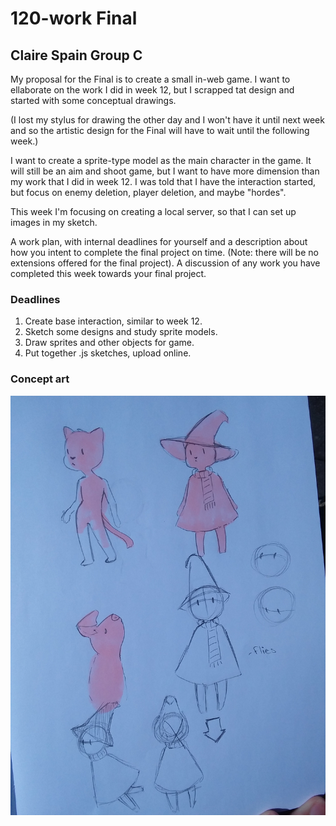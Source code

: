 # 120-work Final
## Claire Spain Group C

My proposal for the Final is to create a small in-web game. I want to ellaborate on the work I did in week 12, but I scrapped tat design and started with some conceptual drawings.

(I lost my stylus for drawing the other day and I won't have it until next week and so the artistic design for the Final will have to wait until the following week.)

I want to create a sprite-type model as the main character in the game. It will still be an aim and shoot game, but I want to have more dimension than my work that I did in week 12. I was told that I have the interaction started, but focus on enemy deletion, player deletion, and maybe "hordes".

This week I'm focusing on creating a local server, so that I can set up images in my sketch.

A work plan, with internal deadlines for yourself and a description about how you intent to complete the final project on time. (Note: there will be no extensions offered for the final project).
A discussion of any work you have completed this week towards your final project.

### Deadlines

1. Create base interaction, similar to week 12.
2. Sketch some designs and study sprite models.
3. Draw sprites and other objects for game.
4. Put together .js sketches, upload online.

### Concept art

![Concept Art](Images/conceptart.jpg)
